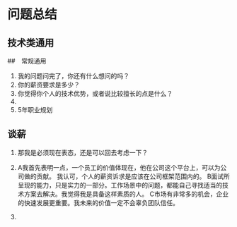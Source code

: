 # 问题总结

## 技术类通用

##　常规通用

1. 我的问题问完了，你还有什么想问的吗？
2. 你的薪资要求是多少？
3. 你觉得你个人的技术优势，或者说比较擅长的点是什么？
4. 
5. 5年职业规划

## 谈薪

1. 那我是必须现在表态，还是可以回去考虑一下？
2. A我首先表明一点，一个员工的价值体现在，他在公司这个平台上，可以为公司做的贡献。
   我认可，个人的薪资诉求是应该在公司框架范围内的。
   B面试所呈现的能力，只是实力的一部分。工作场景中的问题，都能自己寻找适当的技术方案去解决。我觉得我是具备这样素质的人。
   C市场有非常多的机会，企业的快速发展更重要。我未来的价值一定不会辜负团队信任。
   
3. 